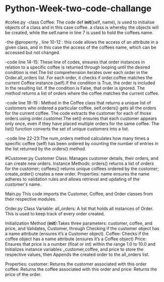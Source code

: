 # Python-Week-two-code-challange

#cofee.py
-class Coffee:
The code def **init**(self, name), is used to initialise objects of a class and in this case coffee. a class is whereby the objects will be created, while the self.name in line 7 is used to hold the coffees name.

-the @properrty , line 10-12 : this code allows the access of an attribute in a given class, and in this case the access of the coffees name, which can be accessed but not changed.

-code line 14-15: These line of codes, ensures that order instances in relation to a specific coffee is returned through looping until the desired condition is met.The list comprehension iterates over each order in the Order.all_orders list. For each order, it checks if order.coffee matches the current Coffee instance (self).If the condition is True, the order is included in the resulting list. If the condition is False, that order is ignored. The method returns a list of orders where the coffee matches the current coffee.

-code line 18-19 : Method in the Coffee class that returns a unique list of customers who ordered a particular coffee. self.orders() gets all the orders for the current coffee. The code extracts the customer for each of those orders using order.customer.The set() ensures that each customer appears only once, even if they have placed multiple orders for the same coffee. The list() function converts the set of unique customers into a list.

-code line 22-23:The num_orders method calculates how many times a specific coffee (self) has been ordered by counting the number of entries in the list returned by the orders() method.

#Customer.py
Customer Class: Manages customer details, their orders, and can create new orders.
Instance Methods: orders() returns a list of orders for the customer; coffees() returns unique coffees ordered by the customer; create_order() creates a new order. Properties: name ensures the name adheres to validation rules and allows retrieval and updating of the customer's name.

Main.py
This code imports the Customer, Coffee, and Order classes from their respective modules.

Order.py
Class Variable: all_orders: A list that holds all instances of Order. This is used to keep track of every order created.

Initialization Method (**init**):Takes three parameters: customer, coffee, and price, and Validates, Customer, through Checking if the customer object has a name attribute (ensures it’s a Customer object). Coffee: Checks if the coffee object has a name attribute (ensures it’s a Coffee object) Price: Ensures that price is a number (float or int) within the range 1.0 to 10.0 and Initializes instance variables \_customer,coffee, and price to store the respective values, then Appends the created order to the all_orders list.

Properties: customer: Returns the customer associated with this order coffee: Returns the coffee associated with this order and price: Returns the price of the order.
